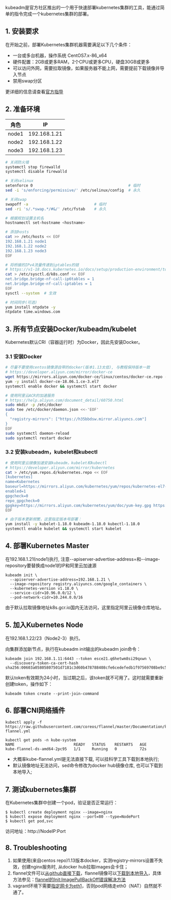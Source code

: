 
kubeadm是官方社区推出的一个用于快速部署kubernetes集群的工具，能通过简单的指令完成一个kubernetes集群的部署。

## 1. 安装要求

在开始之前，部署Kubernetes集群机器需要满足以下几个条件：

- 一台或多台机器，操作系统 CentOS7.x-86_x64
- 硬件配置：2GB或更多RAM，2个CPU或更多CPU，硬盘30GB或更多
- 可以访问外网，需要拉取镜像，如果服务器不能上网，需要提前下载镜像并导入节点
- 禁用swap分区

更详细的信息请查看[官方指导](https://v1-18.docs.kubernetes.io/docs/setup/production-environment/tools/kubeadm/install-kubeadm/#before-you-begin)

## 2. 准备环境

| 角色    | IP           |
| ------ | ------------ |
| node1  | 192.168.1.21 |
| node2  | 192.168.1.22 |
| node3  | 192.168.1.23 |

```bash
# 关闭防火墙
systemctl stop firewalld
systemctl disable firewalld

# 关闭selinux
setenforce 0                                          # 临时
sed -i 's/enforcing/permissive/' /etc/selinux/config  # 永久

# 关闭swap
swapoff -a                             # 临时
sed -ri 's/.*swap.*/#&/' /etc/fstab    # 永久

# 根据规划设置主机名
hostnamectl set-hostname <hostname>

# 添加hosts
cat >> /etc/hosts << EOF
192.168.1.21 node1
192.168.1.22 node2
192.168.1.23 node3
EOF

# 将桥接的IPv4流量传递到iptables的链
# https://v1-18.docs.kubernetes.io/docs/setup/production-environment/tools/kubeadm/install-kubeadm/#letting-iptables-see-bridged-traffic
cat > /etc/sysctl.d/k8s.conf << EOF
net.bridge.bridge-nf-call-ip6tables = 1
net.bridge.bridge-nf-call-iptables = 1
EOF
sysctl --system  # 生效

# 时间同步(可选)
yum install ntpdate -y
ntpdate time.windows.com
```

## 3. 所有节点安装Docker/kubeadm/kubelet

Kubernetes默认CRI（容器运行时）为Docker，因此先安装Docker。

### 3.1 安装Docker

```bash
# 尽量不要使用centos镜像源自带的docker(版本1.13太低), 与教程保持版本一致
# https://developer.aliyun.com/mirror/docker-ce
wget https://mirrors.aliyun.com/docker-ce/linux/centos/docker-ce.repo -O /etc/yum.repos.d/docker-ce.repo
yum -y install docker-ce-18.06.1.ce-3.el7
systemctl enable docker && systemctl start docker

# 使用阿里云ACR的加速服务
# https://help.aliyun.com/document_detail/60750.html
sudo mkdir -p /etc/docker
sudo tee /etc/docker/daemon.json <<-'EOF'
{
  "registry-mirrors": ["https://h35bbdsw.mirror.aliyuncs.com"]
}
EOF
sudo systemctl daemon-reload
sudo systemctl restart docker
```

### 3.2 安装kubeadm，kubelet和kubectl

```bash
# 使用阿里云镜像加速安装kubeadm，kubelet和kubectl
# https://developer.aliyun.com/mirror/kubernetes
cat > /etc/yum.repos.d/kubernetes.repo << EOF
[kubernetes]
name=Kubernetes
baseurl=https://mirrors.aliyun.com/kubernetes/yum/repos/kubernetes-el7-x86_64
enabled=1
gpgcheck=0
repo_gpgcheck=0
gpgkey=https://mirrors.aliyun.com/kubernetes/yum/doc/yum-key.gpg https://mirrors.aliyun.com/kubernetes/yum/doc/rpm-package-key.gpg
EOF

# 由于版本更新频繁，这里指定版本号部署：
yum install -y kubelet-1.18.0 kubeadm-1.18.0 kubectl-1.18.0
systemctl enable kubelet && systemctl start kubelet
```

## 4. 部署Kubernetes Master

在192.168.1.21(node1)执行, 注意--apiserver-advertise-address=和--image-repository要替换成node1的IP和阿里云加速源

```
kubeadm init \
  --apiserver-advertise-address=192.168.1.21 \
  --image-repository registry.aliyuncs.com/google_containers \
  --kubernetes-version v1.18.0 \
  --service-cidr=10.96.0.0/12 \
  --pod-network-cidr=10.244.0.0/16
```

由于默认拉取镜像地址k8s.gcr.io国内无法访问，这里指定阿里云镜像仓库地址。

## 5. 加入Kubernetes Node

在192.168.1.22/23（Node2-3）执行。

向集群添加新节点，执行在kubeadm init输出的kubeadm join命令：

```
kubeadm join 192.168.1.11:6443 --token esce21.q6hetwm8si29qxwn \
  --discovery-token-ca-cert-hash sha256:00603a05805807501d7181c3d60b478788408cfe6cedefedb1f97569708be9c5
```

默认token有效期为24小时，当过期之后，该token就不可用了。这时就需要重新创建token，操作如下：

```
kubeadm token create --print-join-command
```

## 6. 部署CNI网络插件

```
kubectl apply -f https://raw.githubusercontent.com/coreos/flannel/master/Documentation/kube-flannel.yml

kubectl get pods -n kube-system
NAME                          READY   STATUS    RESTARTS   AGE
kube-flannel-ds-amd64-2pc95   1/1     Running   0          72s
```
- 大概率kube-flannel.yml是无法直接下载, 可以挂科学工具下载到本地执行;
- 默认镜像地址无法访问，sed命令修改为docker hub镜像仓库, 也可以下载到本地导入;

## 7. 测试kubernetes集群

在Kubernetes集群中创建一个pod，验证是否正常运行：

```
$ kubectl create deployment nginx --image=nginx
$ kubectl expose deployment nginx --port=80 --type=NodePort
$ kubectl get pod,svc
```

访问地址：http://NodeIP:Port  

## 8. Troubleshooting
1. 如果使用(来自centos repo)1.13版本docker，实测registry-mirrors设置不失效，创建nginx服务时, 从docker hub拉取images会卡住；
2. flannel文件可以[从github直接下载](https://raw.githubusercontent.com/coreos/flannel/master/Documentation/kube-flannel.yml "从github直接下载")，flannel镜像可以[下载到本地导入](https://github.com/coreos/flannel/releases "下载到本地导入")，具体方法参见：[flannel的Init\:ImagePullBackOff错误解决方法](https://plutoacharon.github.io/2020/04/04/quay-io%E5%9B%BD%E5%86%85%E6%97%A0%E6%B3%95%E8%AE%BF%E9%97%AE%EF%BC%8C%E8%A7%A3%E5%86%B3Kubernetes%E5%BA%94%E7%94%A8flannel%E5%A4%B1%E8%B4%A5%EF%BC%8C%E6%8A%A5%E9%94%99Init-ImagePullBackOff/ "flannel的Init\:ImagePullBackOff错误")
3. vagrant环境下需要[指定网卡为eth1](https://github.com/flannel-io/flannel/blob/master/Documentation/troubleshooting.md#vagrant "指定网卡为eth1")，否则pod网络走eth0（NAT）自然就不通了。
